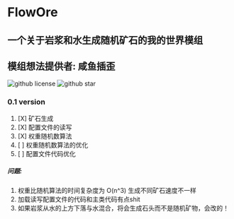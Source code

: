 
# FlowOre 
## 一个关于岩浆和水生成随机矿石的我的世界模组 
## 模组想法提供者: 咸鱼插歪 

![github license](https://img.shields.io/badge/license-MIT-blue.svg)
![github star](https://badgen.net/github/stars/YOM667/FlowOre)

### 0.1 version
1. [X] 矿石生成
2. [X] 配置文件的读写
3. [X] 权重随机数算法
4. [ ] 权重随机数算法的优化
5. [ ] 配置文件代码优化

##### 问题: 
1. 权重比随机算法的时间复杂度为 O(n^3) 生成不同矿石速度不一样
2. 加载读写配置文件的代码和主类代码有点shit
3. 如果岩浆从水的上方下落与水混合，将会生成石头而不是随机矿物，会改的！
